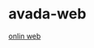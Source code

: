 # avada-web

<a href=" https://docs.github.com/articles/troubleshooting-custom-domains/#github-repository-setup-errors for more information">onlin web</a>
